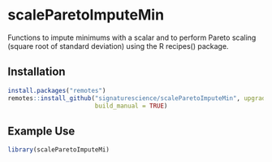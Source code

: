 # scaleParetoImputeMin

<!-- badges: start -->
<!-- badges: end -->

Functions to impute minimums with a scalar and to perform Pareto scaling (square root of standard deviation) using the R recipes() package. 

## Installation

``` r
install.packages("remotes")
remotes::install_github("signaturescience/scaleParetoImputeMin", upgrade=FALSE,
                        build_manual = TRUE)
```

## Example Use

```r
library(scaleParetoImputeMi)

```